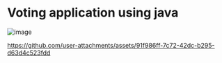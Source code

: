 # Voting application using java 

![image](https://github.com/user-attachments/assets/b93e2701-cb28-484f-ab01-f53cf6d9f44e)


https://github.com/user-attachments/assets/91f986ff-7c72-42dc-b295-d63d4c523fdd 

